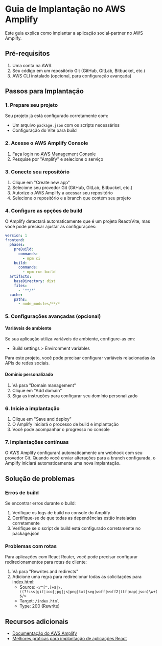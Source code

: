 # Guia de Implantação no AWS Amplify

Este guia explica como implantar a aplicação social-partner no AWS Amplify.

## Pré-requisitos

1. Uma conta na AWS
2. Seu código em um repositório Git (GitHub, GitLab, Bitbucket, etc.)
3. AWS CLI instalado (opcional, para configuração avançada)

## Passos para Implantação

### 1. Prepare seu projeto

Seu projeto já está configurado corretamente com:
- Um arquivo `package.json` com os scripts necessários
- Configuração do Vite para build

### 2. Acesse o AWS Amplify Console

1. Faça login no [AWS Management Console](https://aws.amazon.com/console/)
2. Pesquise por "Amplify" e selecione o serviço

### 3. Conecte seu repositório

1. Clique em "Create new app"
2. Selecione seu provedor Git (GitHub, GitLab, Bitbucket, etc.)
3. Autorize o AWS Amplify a acessar seu repositório
4. Selecione o repositório e a branch que contém seu projeto

### 4. Configure as opções de build

O Amplify detectará automaticamente que é um projeto React/Vite, mas você pode precisar ajustar as configurações:

```yaml
version: 1
frontend:
  phases:
    preBuild:
      commands:
        - npm ci
    build:
      commands:
        - npm run build
  artifacts:
    baseDirectory: dist
    files:
      - '**/*'
  cache:
    paths:
      - node_modules/**/*
```

### 5. Configurações avançadas (opcional)

#### Variáveis de ambiente

Se sua aplicação utiliza variáveis de ambiente, configure-as em:
- Build settings > Environment variables

Para este projeto, você pode precisar configurar variáveis relacionadas às APIs de redes sociais.

#### Domínio personalizado

1. Vá para "Domain management"
2. Clique em "Add domain"
3. Siga as instruções para configurar seu domínio personalizado

### 6. Inicie a implantação

1. Clique em "Save and deploy"
2. O Amplify iniciará o processo de build e implantação
3. Você pode acompanhar o progresso no console

### 7. Implantações contínuas

O AWS Amplify configurará automaticamente um webhook com seu provedor Git. Quando você enviar alterações para a branch configurada, o Amplify iniciará automaticamente uma nova implantação.

## Solução de problemas

### Erros de build

Se encontrar erros durante o build:
1. Verifique os logs de build no console do Amplify
2. Certifique-se de que todas as dependências estão instaladas corretamente
3. Verifique se o script de build está configurado corretamente no package.json

### Problemas com rotas

Para aplicações com React Router, você pode precisar configurar redirecionamentos para rotas de cliente:

1. Vá para "Rewrites and redirects"
2. Adicione uma regra para redirecionar todas as solicitações para index.html:
   - Source: `</^[^.]+$|\.((?!css|gif|ico|jpg|js|png|txt|svg|woff|woff2|ttf|map|json)\w+)$/>`
   - Target: `/index.html`
   - Type: 200 (Rewrite)

## Recursos adicionais

- [Documentação do AWS Amplify](https://docs.aws.amazon.com/amplify/)
- [Melhores práticas para implantação de aplicações React](https://docs.aws.amazon.com/amplify/latest/userguide/deploy-react-app.html)